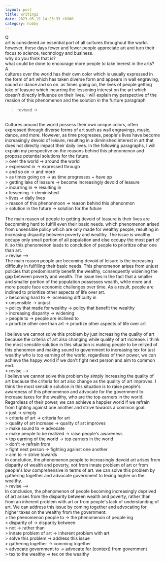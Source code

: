 ```yaml
---
layout: post
title: writing2
date: 2023-05-19 14:23:33 +0900
category: hobby
---
```

Q
<br/>
art is considered an essential part of all cultures throughout the world. however, these days fewer and fewer people appreciate art and turn their focus to science, technology and business.
<br/>
why do you think that is?
<br/>
what could be done to encourage more people to take inerest in the arts?
<br/>
A
<br/>
cultures over the world has their own color which is usually expressed in the form of art which has taken diverse form and appears in wall engraving, sound or dance and so on. as times going on, the lives of people getting lake of leasure which incurring the lessening interest on the art which doesn't directly influence on their lives. I will explain my perspective of the reasion of this phenomenon and the solution in the furture paragraph
<br/>
> revised ->
<br/>
Cultures around the world possess their own unique colors, often expressed through diverse forms of art such as wall engravings, music, dance, and more. However, as time progresses, people's lives have become increasingly devoid of leisure, resulting in a diminished interest in art that does not directly impact their daily lives. In the following paragraphs, I will explain my perspective on the reasons behind this phenomenon and propose potential solutions for the future.
<br/>
> over the world -> around the world
<br/>
> expressed in -> expressed through
<br/>
> and so on -> and more
<br/>
> as times going on -> as time progresses + have pp
<br/>
> getting lake of leasure -> become increasingly devoid of leasure
<br/>
> incurring in -> resulting in
<br/>
> lessening -> deminished
<br/>
> lives -> daily lives
<br/>
> reason of this phenonmoon -> reason behind this phenonmon
<br/>
> solution in the future -> solution for the future
<br/>
<br/>
The main reason of people to getting devoid of leasure is their lives are becomming hard to fulfill even their basic needs. which phenomenon arised from unsensible policy which are only made for wealthy people, resulting in increasing disparity between poverty and wealthy. The issue is wealthy occupy only small portion of all population and else occupy the most part of it. so this phenomenon leads to conclution of people to prioritize other one than art.
<br/>
> revise -->
<br/>
The main reason people are becoming devoid of leisure is the increasing difficulty in fulfilling their basic needs. This phenomenon arises from unjust policies that predominantly benefit the wealthy, consequently widening the gap between poverty and wealth. The issue lies in the fact that a smaller and smaller portion of the population possesses wealth, while more and more people face economic challenges over time. As a result, people are inclined to prioritize other aspects of life over art.
<br/>
> becoming hard to -> increasing difficulty in
<br/>
> unsensible -> unjust
<br/>
> policy that made for wealthy -> policy that banefit the wealthy
<br/>
> increasing disparity -> widening
<br/>
> people to -> people are inclined to
<br/>
> priortize other one than art -> priortize other aspects of life over art
<br/>
<br/>
i believe we cannot solve this problem by just increasing the quality of art because the criteria of art also changing while quality of art increase. i think the most sensible solution in this situation is making people to be relized of this phenomen and making sound to government to increasing tex for just wealthy who is top earning of the world. regardless of their power, we can achieve the happy world if we don't fight next person and aim to common end.
<br/>
> revise -->
<br/>
I believe we cannot solve this problem by simply increasing the quality of art because the criteria for art also change as the quality of art improves. I think the most sensible solution in this situation is to raise people's awareness of this phenomenon and advocate for the government to increase taxes for the wealthy, who are the top earners in the world. Regardless of their power, we can achieve a happier world if we refrain from fighting against one another and strive towards a common goal.
<br/>
> just -> simply
<br/>
> criteria of art -> criteria for art
<br/>
> quality of art increase -> quality of art improves
<br/>
> make sound to -> advocate
<br/>
> make people to be realized -> raise people's awareness
<br/>
> top earning of the world -> top earners in the world
<br/>
> don't -> refrain from
<br/>
> fight next person -> fighting against one another
<br/>
> aim to -> strive towards
<br/>
In conclution, the phenomenon people to increasingly devoid art arises from disparity of wealth and poverty, not from innate problem of art or from people's low comprehensive in terms of art. we can solve this problem by gathering together and advocate government to texing higher on the wealthy.
<br/>
> revise -->
<br/>
In conclusion, the phenomenon of people becoming increasingly deprived of art arises from the disparity between wealth and poverty, rather than from an inherent problem with art or from people's lack of understanding of art. We can address this issue by coming together and advocating for higher taxes on the wealthy from the government.
<br/>
> the phenomenon people to -> the phenomenon of people ing
<br/>
> disparity of -> disparity between
<br/>
> not -> rather than
<br/>
> innate problem of art -> inherent problem with art
<br/>
> solve this problem -> address this issue
<br/>
> gathering together -> comming together
<br/>
> advocate government to -> advocate for (context) from government
<br/>
> tex to the wealthy -> tex on the wealthy
